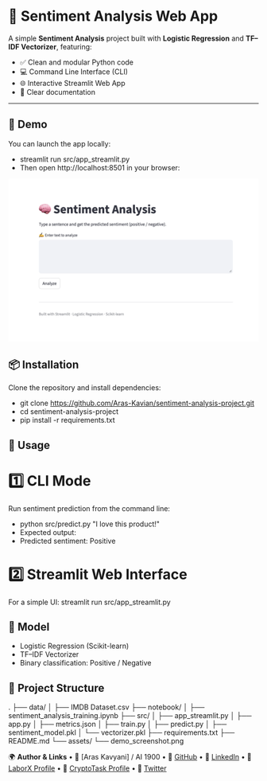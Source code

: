# 🧠 Sentiment Analysis Web App

A simple **Sentiment Analysis** project built with **Logistic Regression** and **TF–IDF Vectorizer**, featuring:
- ✅ Clean and modular Python code
- 💻 Command Line Interface (CLI)
- 🌐 Interactive Streamlit Web App
- 📝 Clear documentation

---

## 🚀 Demo

You can launch the app locally:
- streamlit run src/app_streamlit.py
- Then open http://localhost:8501 in your browser:
<p align="center">
  <img src="assets/demo_screenshot.png" alt="Demo Screenshot" width="600">
</p>

## 📦 Installation
Clone the repository and install dependencies:
- git clone https://github.com/Aras-Kavian/sentiment-analysis-project.git
- cd sentiment-analysis-project
- pip install -r requirements.txt

## 🧪 Usage

# 1️⃣ CLI Mode
Run sentiment prediction from the command line:
- python src/predict.py "I love this product!"
- Expected output:
- Predicted sentiment: Positive

# 2️⃣ Streamlit Web Interface
For a simple UI:
  streamlit run src/app_streamlit.py

## 🧠 Model
- Logistic Regression (Scikit-learn)
- TF–IDF Vectorizer
- Binary classification: Positive / Negative

## 📁 Project Structure
.
├── data/
│   ├── IMDB Dataset.csv
├── notebook/
│   ├── sentiment_analysis_training.ipynb
├── src/
│   ├── app_streamlit.py
│   ├── app.py
│   ├── metrics.json
│   ├── train.py
│   ├── predict.py
│   ├── sentiment_model.pkl
│   └── vectorizer.pkl
├── requirements.txt
├── README.md
└── assets/
    └── demo_screenshot.png

🌍 **Author & Links**
	•	👤 [Aras Kavyani] / AI 1900
	•	🔗 [GitHub](#https://github.com/Aras-Kavian)
  •	🔗 [LinkedIn](#www.linkedin.com/in/aras-kavyani)
  •	🔗 [LaborX Profile](#www.laborx.com/customers/users/id409982?ref=409982)
  •	🔗 [CryptoTask Profile](#www.cryptotask.org/en/freelancers/aras-kavyan/46480)
	•	🔗 [Twitter](#https://x.com/ai_1900?s=21)
